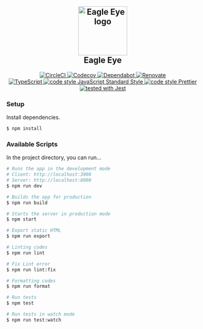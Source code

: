 <h2 align="center">
  <img src="https://8kee.netlify.com/static/favicon-mask.svg" alt="Eagle Eye logo" width="128" />
  <br />
  Eagle Eye
</h2>

<p align="center">
  <a href="https://circleci.com/gh/8k-eagle-eye/eagle-eye">
    <img src="https://img.shields.io/circleci/build/github/8k-eagle-eye/eagle-eye.svg?label=test&logo=circleci" alt="CircleCI" />
  </a>
  <a href="https://codecov.io/gh/8k-eagle-eye/eagle-eye">
    <img src="https://img.shields.io/codecov/c/github/8k-eagle-eye/eagle-eye.svg?logo=codecov&logoColor=fff" alt="Codecov" />
  </a>
  <a href="https://dependabot.com/">
    <img src="https://badgen.net/dependabot/8k-eagle-eye/eagle-eye?icon=dependabot&label=dependabot" alt="Dependabot" />
  </a>
  <a href="https://renovatebot.com/">
    <img src="https://badges.renovateapi.com/github/8k-eagle-eye/eagle-eye" alt="Renovate" />
  </a>
  <br />
  <a href="https://github.com/microsoft/TypeScript">
    <img src="https://img.shields.io/npm/types/typescript.svg?logo=typescript" alt="TypeScript"/>
  </a>
  <a href="https://github.com/standard/standard">
    <img src="https://img.shields.io/badge/code_style-Standard-4b32c3.svg?logo=eslint" alt="code style JavaScript Standard Style" />
  </a>
  <a href="https://github.com/prettier/prettier">
    <img src="https://img.shields.io/badge/code_style-Prettier-ff69b4.svg?logo=prettier&logoColor=fff" alt="code style Prettier"/>
  </a>
  <a href="https://github.com/facebook/jest">
    <img src="https://img.shields.io/badge/tested_with-Jest-99424f.svg?logo=jest" alt="tested with Jest"/>
  </a>
</p>

### Setup

Install dependencies.

```sh
$ npm install
```

### Available Scripts

In the project directory, you can run...

```sh
# Runs the app in the development mode
# Client: http://localhost:3000
# Server: http://localhost:8000
$ npm run dev

# Builds the app for production
$ npm run build

# Starts the server in production mode
$ npm start

# Export static HTML
$ npm run export

# Linting codes
$ npm run lint

# Fix Lint error
$ npm run lint:fix

# Formatting codes
$ npm run format

# Run tests
$ npm test

# Run tests in watch mode
$ npm run test:watch
```
